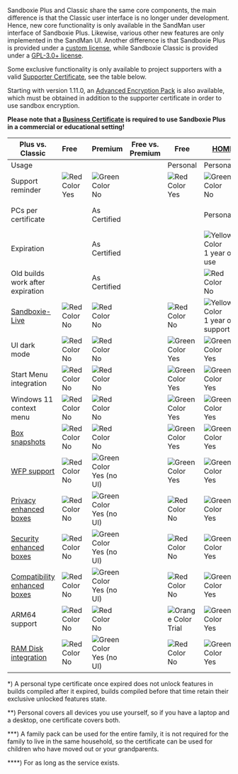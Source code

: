 Sandboxie Plus and Classic share the same core components, the main difference is that the Classic user interface is no longer under development. Hence, new core functionality is only available in the SandMan user interface of Sandboxie Plus. Likewise, various other new features are only implemented in the SandMan UI. Another difference is that Sandboxie Plus is provided under a [custom license](https://github.com/sandboxie-plus/Sandboxie/blob/master/Installer/license.txt), while Sandboxie Classic is provided under a [GPL-3.0+ license](https://github.com/sandboxie-plus/Sandboxie/blob/master/LICENSE).

Some exclusive functionality is only available to project supporters with a valid [Supporter Certificate](https://sandboxie-plus.com/supporter-certificate/), see the table below.

Starting with version 1.11.0, an [Advanced Encryption Pack](https://xanasoft.com/product/sandboxie-plus-advanced-upgrade/) is also available, which must be obtained in addition to the supporter certificate in order to use sandbox encryption.

**Please note that a [Business Certificate](https://xanasoft.com/product/sandboxie-plus-business/) is required to use Sandboxie Plus in a commercial or educational setting!**


|                Plus vs. Classic                                    | Free&nbsp;&nbsp;&nbsp;&nbsp;                                                            | Premium                                                                                           | Free vs. Premium | Free                                                                                         | [HOME](https://xanasoft.com/product/sandboxie-plus-home/)                                                | [PERSONAL](https://xanasoft.com/product/sandboxie-plus-personal/)                                                | [FAMILY PACK](https://xanasoft.com/product/sandboxie-plus-familypack/)                                   | [BUSINESS](https://xanasoft.com/product/sandboxie-plus-business/)                                        | [ETERNAL](https://xanasoft.com/product/sandboxie-plus-eternal/)                           |
|--------------------------------------------------------------------|-----------------------------------------------------------------------------------------|---------------------------------------------------------------------------------------------------|------------------|----------------------------------------------------------------------------------------------|----------------------------------------------------------------------------------------------------------|------------------------------------------------------------------------------------------------------------------|----------------------------------------------------------------------------------------------------------|--------------------------------------------------------------------------------------------------------- |-------------------------------------------------------------------------------------------|
| Usage                                                              |                                                                                         |                                                                                                   |                  | Personal                                                                                     | Personal                                                                                                 | Personal                                                                                                         | Personal                                                                                                 | Commercial                                                                                               | Personal                                                                                  |
| Support reminder                                                   | ![Red Color](https://placeholder.antonshell.me/img?width=15&color_bg=ff0000&text=+) Yes | ![Green Color](https://placeholder.antonshell.me/img?width=15&color_bg=00ff00&text=+) No          |                  | ![Red Color](https://placeholder.antonshell.me/img?width=15&color_bg=ff0000&text=+) Yes      | ![Green Color](https://placeholder.antonshell.me/img?width=15&color_bg=00ff00&text=+) No                 | ![Green Color](https://placeholder.antonshell.me/img?width=15&color_bg=00ff00&text=+) No                         | ![Green Color](https://placeholder.antonshell.me/img?width=15&color_bg=00ff00&text=+) No                 | ![Green Color](https://placeholder.antonshell.me/img?width=15&color_bg=00ff00&text=+) No                 | ![Green Color](https://placeholder.antonshell.me/img?width=15&color_bg=00ff00&text=+) No  |
| PCs per certificate                                                |                                                                                         | As Certified                                                                                      |                  |                                                                                              | Personal\*\*                                                                                             | Personal                                                                                                         | Personal and Family\*\*\*                                                                                | 1                                                                                                        | Personal and Family                                                                       |
| Expiration                                                         |                                                                                         | As Certified                                                                                      |                  |                                                                                              | ![Yellow Color](https://placeholder.antonshell.me/img?width=15&color_bg=ffff00&text=+) 1 year of use     | ![YellowGreen Color](https://placeholder.antonshell.me/img?width=15&color_bg=99cc33&text=+) 1 year of updates\*  | ![Yellow Color](https://placeholder.antonshell.me/img?width=15&color_bg=ffff00&text=+) 1 year of use     | ![Yellow Color](https://placeholder.antonshell.me/img?width=15&color_bg=ffff00&text=+) 1 year of use     | ![Green Color](https://placeholder.antonshell.me/img?width=15&color_bg=00ff00&text=+) No  |
| Old builds work after expiration                                   |                                                                                         | As Certified                                                                                      |                  |                                                                                              | ![Red Color](https://placeholder.antonshell.me/img?width=15&color_bg=ff0000&text=+) No                   | ![Green Color](https://placeholder.antonshell.me/img?width=15&color_bg=00ff00&text=+) Yes                        | ![Red Color](https://placeholder.antonshell.me/img?width=15&color_bg=ff0000&text=+) No                   | ![Red Color](https://placeholder.antonshell.me/img?width=15&color_bg=ff0000&text=+) No                   |                                                                                           |
| [Sandboxie-Live](../PlusContent/Sandboxie-Live.md)                 | ![Red Color](https://placeholder.antonshell.me/img?width=15&color_bg=ff0000&text=+) No  | ![Red Color](https://placeholder.antonshell.me/img?width=15&color_bg=ff0000&text=+) No            |                  | ![Red Color](https://placeholder.antonshell.me/img?width=15&color_bg=ff0000&text=+) No       | ![Yellow Color](https://placeholder.antonshell.me/img?width=15&color_bg=ffff00&text=+) 1 year of support | ![Yellow Color](https://placeholder.antonshell.me/img?width=15&color_bg=ffff00&text=+) 1 year of support         | ![Yellow Color](https://placeholder.antonshell.me/img?width=15&color_bg=ffff00&text=+) 1 year of support | ![Yellow Color](https://placeholder.antonshell.me/img?width=15&color_bg=ffff00&text=+) 1 year of support | Yes\*\*\*\*                                                                               |
| UI dark mode                                                       | ![Red Color](https://placeholder.antonshell.me/img?width=15&color_bg=ff0000&text=+) No  | ![Red Color](https://placeholder.antonshell.me/img?width=15&color_bg=ff0000&text=+) No            |                  | ![Green Color](https://placeholder.antonshell.me/img?width=15&color_bg=00ff00&text=+) Yes    | ![Green Color](https://placeholder.antonshell.me/img?width=15&color_bg=00ff00&text=+) Yes                | ![Green Color](https://placeholder.antonshell.me/img?width=15&color_bg=00ff00&text=+) Yes                        | ![Green Color](https://placeholder.antonshell.me/img?width=15&color_bg=00ff00&text=+) Yes                | ![Green Color](https://placeholder.antonshell.me/img?width=15&color_bg=00ff00&text=+) Yes                | ![Green Color](https://placeholder.antonshell.me/img?width=15&color_bg=00ff00&text=+) Yes |
| Start Menu integration                                             | ![Red Color](https://placeholder.antonshell.me/img?width=15&color_bg=ff0000&text=+) No  | ![Red Color](https://placeholder.antonshell.me/img?width=15&color_bg=ff0000&text=+) No            |                  | ![Green Color](https://placeholder.antonshell.me/img?width=15&color_bg=00ff00&text=+) Yes    | ![Green Color](https://placeholder.antonshell.me/img?width=15&color_bg=00ff00&text=+) Yes                | ![Green Color](https://placeholder.antonshell.me/img?width=15&color_bg=00ff00&text=+) Yes                        | ![Green Color](https://placeholder.antonshell.me/img?width=15&color_bg=00ff00&text=+) Yes                | ![Green Color](https://placeholder.antonshell.me/img?width=15&color_bg=00ff00&text=+) Yes                | ![Green Color](https://placeholder.antonshell.me/img?width=15&color_bg=00ff00&text=+) Yes |
| Windows 11 context menu                                            | ![Red Color](https://placeholder.antonshell.me/img?width=15&color_bg=ff0000&text=+) No  | ![Red Color](https://placeholder.antonshell.me/img?width=15&color_bg=ff0000&text=+) No            |                  | ![Green Color](https://placeholder.antonshell.me/img?width=15&color_bg=00ff00&text=+) Yes    | ![Green Color](https://placeholder.antonshell.me/img?width=15&color_bg=00ff00&text=+) Yes                | ![Green Color](https://placeholder.antonshell.me/img?width=15&color_bg=00ff00&text=+) Yes                        | ![Green Color](https://placeholder.antonshell.me/img?width=15&color_bg=00ff00&text=+) Yes                | ![Green Color](https://placeholder.antonshell.me/img?width=15&color_bg=00ff00&text=+) Yes                | ![Green Color](https://placeholder.antonshell.me/img?width=15&color_bg=00ff00&text=+) Yes |
| [Box snapshots](../PlusContent/BoxSnapshots.md)                    | ![Red Color](https://placeholder.antonshell.me/img?width=15&color_bg=ff0000&text=+) No  | ![Red Color](https://placeholder.antonshell.me/img?width=15&color_bg=ff0000&text=+) No            |                  | ![Green Color](https://placeholder.antonshell.me/img?width=15&color_bg=00ff00&text=+) Yes    | ![Green Color](https://placeholder.antonshell.me/img?width=15&color_bg=00ff00&text=+) Yes                | ![Green Color](https://placeholder.antonshell.me/img?width=15&color_bg=00ff00&text=+) Yes                        | ![Green Color](https://placeholder.antonshell.me/img?width=15&color_bg=00ff00&text=+) Yes                | ![Green Color](https://placeholder.antonshell.me/img?width=15&color_bg=00ff00&text=+) Yes                | ![Green Color](https://placeholder.antonshell.me/img?width=15&color_bg=00ff00&text=+) Yes |
| [WFP support](../PlusContent/WFPSupport.md)                        | ![Red Color](https://placeholder.antonshell.me/img?width=15&color_bg=ff0000&text=+) No  | ![Green Color](https://placeholder.antonshell.me/img?width=15&color_bg=00ff00&text=+) Yes (no UI) |                  | ![Green Color](https://placeholder.antonshell.me/img?width=15&color_bg=00ff00&text=+) Yes    | ![Green Color](https://placeholder.antonshell.me/img?width=15&color_bg=00ff00&text=+) Yes                | ![Green Color](https://placeholder.antonshell.me/img?width=15&color_bg=00ff00&text=+) Yes                        | ![Green Color](https://placeholder.antonshell.me/img?width=15&color_bg=00ff00&text=+) Yes                | ![Green Color](https://placeholder.antonshell.me/img?width=15&color_bg=00ff00&text=+) Yes                | ![Green Color](https://placeholder.antonshell.me/img?width=15&color_bg=00ff00&text=+) Yes |
| [Privacy enhanced boxes](../PlusContent/privacy-mode.md)           | ![Red Color](https://placeholder.antonshell.me/img?width=15&color_bg=ff0000&text=+) No  | ![Green Color](https://placeholder.antonshell.me/img?width=15&color_bg=00ff00&text=+) Yes (no UI) |                  | ![Red Color](https://placeholder.antonshell.me/img?width=15&color_bg=ff0000&text=+) No       | ![Green Color](https://placeholder.antonshell.me/img?width=15&color_bg=00ff00&text=+) Yes                | ![Green Color](https://placeholder.antonshell.me/img?width=15&color_bg=00ff00&text=+) Yes                        | ![Green Color](https://placeholder.antonshell.me/img?width=15&color_bg=00ff00&text=+) Yes                | ![Green Color](https://placeholder.antonshell.me/img?width=15&color_bg=00ff00&text=+) Yes                | ![Green Color](https://placeholder.antonshell.me/img?width=15&color_bg=00ff00&text=+) Yes |
| [Security enhanced boxes](../PlusContent/security-mode.md)         | ![Red Color](https://placeholder.antonshell.me/img?width=15&color_bg=ff0000&text=+) No  | ![Green Color](https://placeholder.antonshell.me/img?width=15&color_bg=00ff00&text=+) Yes (no UI) |                  | ![Red Color](https://placeholder.antonshell.me/img?width=15&color_bg=ff0000&text=+) No       | ![Green Color](https://placeholder.antonshell.me/img?width=15&color_bg=00ff00&text=+) Yes                | ![Green Color](https://placeholder.antonshell.me/img?width=15&color_bg=00ff00&text=+) Yes                        | ![Green Color](https://placeholder.antonshell.me/img?width=15&color_bg=00ff00&text=+) Yes                | ![Green Color](https://placeholder.antonshell.me/img?width=15&color_bg=00ff00&text=+) Yes                | ![Green Color](https://placeholder.antonshell.me/img?width=15&color_bg=00ff00&text=+) Yes |
| [Compatibility enhanced boxes](../PlusContent/compartment-mode.md) | ![Red Color](https://placeholder.antonshell.me/img?width=15&color_bg=ff0000&text=+) No  | ![Green Color](https://placeholder.antonshell.me/img?width=15&color_bg=00ff00&text=+) Yes (no UI) |                  | ![Red Color](https://placeholder.antonshell.me/img?width=15&color_bg=ff0000&text=+) No       | ![Green Color](https://placeholder.antonshell.me/img?width=15&color_bg=00ff00&text=+) Yes                | ![Green Color](https://placeholder.antonshell.me/img?width=15&color_bg=00ff00&text=+) Yes                        | ![Green Color](https://placeholder.antonshell.me/img?width=15&color_bg=00ff00&text=+) Yes                | ![Green Color](https://placeholder.antonshell.me/img?width=15&color_bg=00ff00&text=+) Yes                | ![Green Color](https://placeholder.antonshell.me/img?width=15&color_bg=00ff00&text=+) Yes |
| ARM64 support                                                      | ![Red Color](https://placeholder.antonshell.me/img?width=15&color_bg=ff0000&text=+) No  | ![Red Color](https://placeholder.antonshell.me/img?width=15&color_bg=ff0000&text=+) No            |                  | ![Orange Color](https://placeholder.antonshell.me/img?width=15&color_bg=ff9900&text=+) Trial | ![Green Color](https://placeholder.antonshell.me/img?width=15&color_bg=00ff00&text=+) Yes                | ![Green Color](https://placeholder.antonshell.me/img?width=15&color_bg=00ff00&text=+) Yes                        | ![Green Color](https://placeholder.antonshell.me/img?width=15&color_bg=00ff00&text=+) Yes                | ![Green Color](https://placeholder.antonshell.me/img?width=15&color_bg=00ff00&text=+) Yes                | ![Green Color](https://placeholder.antonshell.me/img?width=15&color_bg=00ff00&text=+) Yes |
| [RAM Disk integration](../PlusContent/RamDiskSupport.md)           | ![Red Color](https://placeholder.antonshell.me/img?width=15&color_bg=ff0000&text=+) No  | ![Green Color](https://placeholder.antonshell.me/img?width=15&color_bg=00ff00&text=+) Yes (no UI) |                  | ![Red Color](https://placeholder.antonshell.me/img?width=15&color_bg=ff0000&text=+) No       | ![Green Color](https://placeholder.antonshell.me/img?width=15&color_bg=00ff00&text=+) Yes                | ![Green Color](https://placeholder.antonshell.me/img?width=15&color_bg=00ff00&text=+) Yes                        | ![Green Color](https://placeholder.antonshell.me/img?width=15&color_bg=00ff00&text=+) Yes                | ![Green Color](https://placeholder.antonshell.me/img?width=15&color_bg=00ff00&text=+) Yes                | ![Green Color](https://placeholder.antonshell.me/img?width=15&color_bg=00ff00&text=+) Yes |

\*) A personal type certificate once expired does not unlock features in builds compiled after it expired, builds compiled before that time retain their exclusive unlocked features state.

\*\*) Personal covers all devices you use yourself, so if you have a laptop and a desktop, one certificate covers both.

\*\*\*) A family pack can be used for the entire family, it is not required for the family to live in the same household, so the certificate can be used for children who have moved out or your grandparents.

\*\*\*\*) For as long as the service exists.
